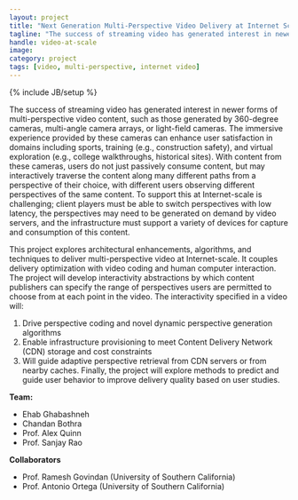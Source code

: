 ```yaml
---
layout: project
title: "Next Generation Multi-Perspective Video Delivery at Internet Scale"
tagline: "The success of streaming video has generated interest in newer forms of multi-perspective video content, such as those generated by 360-degree cameras, multi-angle camera arrays, or light-field cameras. The immersive experience provided by these cameras can enhance user satisfaction. This project explores architectural enhancements, algorithms, and techniques to deliver multi-perspective video at Internet-scale."
handle: video-at-scale
image: 
category: project
tags: [video, multi-perspective, internet video]
---
```

{% include JB/setup %}


The success of streaming video has generated interest in newer forms of multi-perspective video content, such as those generated by 360-degree cameras, multi-angle camera arrays, or light-field cameras. The immersive experience provided by these cameras can enhance user satisfaction in domains including sports, training (e.g., construction safety), and virtual exploration (e.g., college walkthroughs, historical sites). With content from these cameras, users do not just passively consume content, but may interactively traverse the content along many different paths from a perspective of their choice, with different users observing different perspectives of the same content. To support this at Internet-scale is challenging; client players must be able to switch perspectives with low latency, the perspectives may need to be generated on demand by video servers, and the infrastructure must support a variety of devices for capture and consumption of this content.

This project explores architectural enhancements, algorithms, and techniques to deliver multi-perspective video at Internet-scale. It couples delivery optimization with video coding and human computer interaction. The project will develop interactivity abstractions by which content publishers can specify the range of perspectives users are permitted to choose from at each point in the video. The interactivity specified in a video will:
 1. Drive perspective coding and novel dynamic perspective generation algorithms
 2. Enable infrastructure provisioning to meet Content Delivery Network (CDN) storage and cost constraints
 3. Will guide adaptive perspective retrieval from CDN servers or from nearby caches. Finally, the project will explore methods to predict and guide user behavior to improve delivery quality based on user studies.

**Team:**

- Ehab Ghabashneh
- Chandan Bothra
- Prof. Alex Quinn
- Prof. Sanjay Rao

**Collaborators**

- Prof. Ramesh Govindan (University of Southern California)
- Prof. Antonio Ortega (University of Southern California)